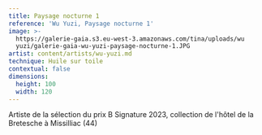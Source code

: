 ```yaml
---
title: Paysage nocturne 1
reference: 'Wu Yuzi, Paysage nocturne 1'
image: >-
  https://galerie-gaia.s3.eu-west-3.amazonaws.com/tina/uploads/wu
  yuzi/galerie-gaia-wu-yuzi-paysage-nocturne-1.JPG
artist: content/artists/wu-yuzi.md
technique: Huile sur toile
contextual: false
dimensions:
  height: 100
  width: 120
---
```


Artiste de la sélection du prix B Signature 2023, collection de l'hôtel de la Bretesche à Missilliac (44)
